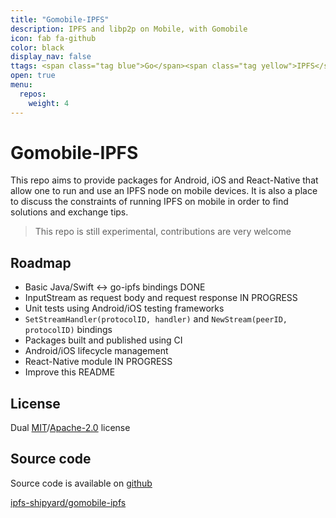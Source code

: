 ```yaml
---
title: "Gomobile-IPFS"
description: IPFS and libp2p on Mobile, with Gomobile
icon: fab fa-github
color: black
display_nav: false
ttags: <span class="tag blue">Go</span><span class="tag yellow">IPFS</span><span class="tag blue">Libp2p</span><span class="tag pink">Gomobile</span>
open: true
menu:
  repos:
    weight: 4
---
```


# Gomobile-IPFS

This repo aims to provide packages for Android, iOS and React-Native that allow one to run and use an IPFS node on mobile devices. It is also a place to discuss the constraints of running IPFS on mobile in order to find solutions and exchange tips.

<blockquote class="yellow"><i class="far fa-exclamation-triangle"></i>This repo is still experimental, contributions are very welcome</blockquote>

## Roadmap

* Basic Java/Swift <-> go-ipfs bindings  <span class="tag green"><i class="far fa-check"></i>DONE</span>
* InputStream as request body and request response  <span class="tag yellow">IN PROGRESS</span>
* Unit tests using Android/iOS testing frameworks
* `SetStreamHandler(protocolID, handler)` and `NewStream(peerID, protocolID)` bindings
* Packages built and published using CI
* Android/iOS lifecycle management
* React-Native module  <span class="tag yellow">IN PROGRESS</span>
* Improve this README


## License

Dual [MIT](https://github.com/berty/berty/blob/master/LICENSE-MIT)/[Apache-2.0](https://github.com/berty/berty/blob/master/LICENSE-APACHE) license


## Source code

Source code is available on [github](https://github.com/ipfs-shipyard/gomobile-ipfs)

<a class="btn btn-bty btn-grack" href="https://github.com/ipfs-shipyard/gomobile-ipfs"><i class="fab fa-github"></i>ipfs-shipyard/gomobile-ipfs</a>

